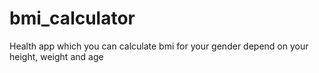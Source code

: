 # bmi_calculator

Health app which you can calculate bmi for your gender depend on your height, weight and age